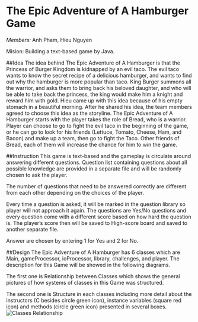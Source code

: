 # The Epic Adventure of A Hamburger Game
_Members:_ Anh Pham, Hieu Nguyen 

Mision: Building a text-based game by Java.

##Idea
The idea behind The Epic Adventure of A Hamburger is that the Princess of Burger Kingdom is kidnapped by an evil taco. The evil taco wants to know the secret recipe of a delicious hamburger, and wants to find out why the hamburger is more popular than taco. King Burger summons all the warrior, and asks them to bring back his beloved daughter, and who will be able to take back the princess, the king would make him a knight and reward him with gold. Hieu came up with this idea because of his empty stomach in a beautiful morning. After he shared his idea, the team members agreed to choose this idea as the storyline. The Epic Adventure of A Hamburger starts with the player takes the role of Bread, who is a warrior. Player can choose to go to fight the evil taco in the beginning of the game, or he can go to look for his friends (Lettuce, Tomato, Cheese, Ham, and Bacon) and make up a team, then go to fight the Taco. Other friends of Bread, each of them will increase the chance for him to win the game.

##Instruction
This game is text-based and the gameplay is circulate around answering different questions. Question list containing questions about all possible knowledge are provided in a separate file and will be randomly chosen to ask the player.

The number of questions that need to be answered correctly are different from each other depending on the choices of the player.

Every time a question is asked, it will be marked in the question library so player will not approach it again. The questions are Yes/No questions and every question come with a different score based on how hard the question is. The player’s score then will be saved to High-score board and saved to another separate file.

Answer are chosen by entering 1 for Yes and 2 for No.

##Design
The Epic Adventure of A Hamburger has 6 classes which are Main, gameProcessor, ioProcessor, library, challenges, and player. The description for this Game will be showed in the following diagrams.

The first one is Relationship between Classes which shows the general pictures of how systems of classes in this Game was structured.

The second one is Structure in each classes including more detail about the instructors 
(C besides circle green icon), instance variables (square red icon) and methods (circle green icon) presented in several boxes.
![Classes Relationship](https://farm1.staticflickr.com/758/22487663777_3216fe5e36.jpg)
